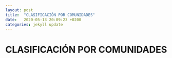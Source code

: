 ```yaml
---
layout: post
title:  "CLASIFICACIÓN POR COMUNIDADES"
date:   2020-05-13 20:09:23 +0200
categories: jekyll update
---
```


# CLASIFICACIÓN POR COMUNIDADES
